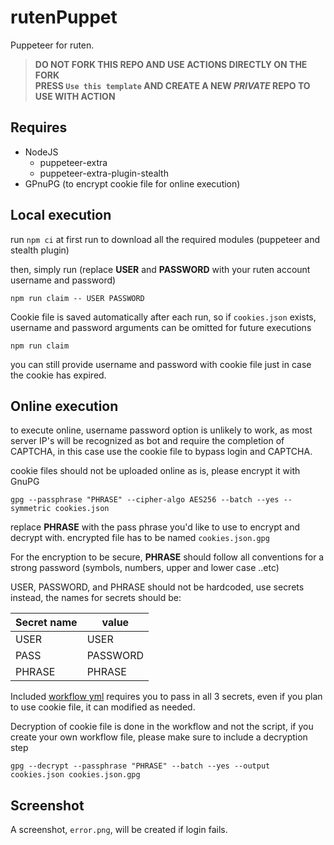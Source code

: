 # rutenPuppet

Puppeteer for ruten.

> **DO NOT FORK THIS REPO AND USE ACTIONS DIRECTLY ON THE FORK<br>
> PRESS `Use this template` AND CREATE A NEW _PRIVATE_ REPO TO USE WITH ACTION**

## Requires
- NodeJS
  - puppeteer-extra
  - puppeteer-extra-plugin-stealth
- GPnuPG (to encrypt cookie file for online execution)

## Local execution
run `npm ci` at first run to download all the required modules (puppeteer and stealth plugin)

then, simply run (replace **USER** and **PASSWORD** with your ruten account username and password)
```
npm run claim -- USER PASSWORD
```
Cookie file is saved automatically after each run, so if `cookies.json` exists, username and password arguments can be omitted for future executions
```
npm run claim
```
you can still provide username and password with cookie file just in case the cookie has expired.

## Online execution
to execute online, username password option is unlikely to work, as most server IP's will be recognized as bot and require the completion of CAPTCHA, in this case use the cookie file to bypass login and CAPTCHA.

cookie files should not be uploaded online as is, please encrypt it with GnuPG
```
gpg --passphrase "PHRASE" --cipher-algo AES256 --batch --yes --symmetric cookies.json
```
replace **PHRASE** with the pass phrase you'd like to use to encrypt and decrypt with.
encrypted file has to be named `cookies.json.gpg`

For the encryption to be secure, **PHRASE** should follow all conventions for a strong password (symbols, numbers, upper and lower case ..etc)

USER, PASSWORD, and PHRASE should not be hardcoded, use secrets instead, the names for secrets should be:

 Secret name | value 
---|---
 USER | USER 
 PASS | PASSWORD 
 PHRASE | PHRASE 

 Included [workflow yml](.github/workflows/ruten.yml) requires you to pass in all 3 secrets, even if you plan to use cookie file, it can modified as needed.

Decryption of cookie file is done in the workflow and not the script, if you create your own workflow file, please make sure to include a decryption step
```
gpg --decrypt --passphrase "PHRASE" --batch --yes --output cookies.json cookies.json.gpg
```

 ## Screenshot
 A screenshot, `error.png`, will be created if login fails.
